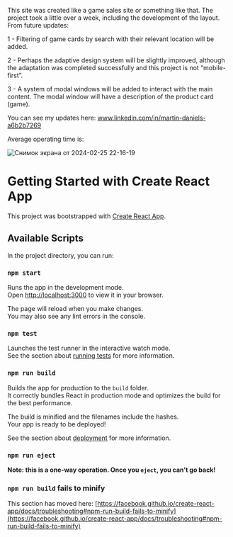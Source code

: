 This site was created like a game sales site or something like that. The project took a little over a week, including the development of the layout.
From future updates:

   1 - Filtering of game cards by search with their relevant location will be added.
   
   2 - Perhaps the adaptive design system will be slightly improved, although the adaptation was completed successfully and this project is not “mobile-first”.
   
   3 - A system of modal windows will be added to interact with the main content. The modal window will have a description of the product card (game).
   
   
   You can see my updates here: www.linkedin.com/in/martin-daniels-a6b2b7269

Average operating time is:

![Снимок экрана от 2024-02-25 22-16-19](https://github.com/Martin13025/GamesCrown-Game-Site/assets/115161917/33d4d2ce-b575-402b-bced-950f87e4d640)


# Getting Started with Create React App

This project was bootstrapped with [Create React App](https://github.com/facebook/create-react-app).

## Available Scripts

In the project directory, you can run:

### `npm start`

Runs the app in the development mode.\
Open [http://localhost:3000](http://localhost:3000) to view it in your browser.

The page will reload when you make changes.\
You may also see any lint errors in the console.

### `npm test`

Launches the test runner in the interactive watch mode.\
See the section about [running tests](https://facebook.github.io/create-react-app/docs/running-tests) for more information.

### `npm run build`

Builds the app for production to the `build` folder.\
It correctly bundles React in production mode and optimizes the build for the best performance.

The build is minified and the filenames include the hashes.\
Your app is ready to be deployed!

See the section about [deployment](https://facebook.github.io/create-react-app/docs/deployment) for more information.

### `npm run eject`

**Note: this is a one-way operation. Once you `eject`, you can't go back!**

### `npm run build` fails to minify

This section has moved here: [https://facebook.github.io/create-react-app/docs/troubleshooting#npm-run-build-fails-to-minify](https://facebook.github.io/create-react-app/docs/troubleshooting#npm-run-build-fails-to-minify)
